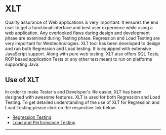 # XLT 

Quality assurance of Web applications is very important. It ensures the end user to get a 
functional interface and best user experience while using a web application. Any overlooked 
flaws during design and development phase are examined during Testing phase. Regression and 
Load Testing are very important for Webtechnologies. XLT tool has been developed to design 
and run both Regression and Load testing. It is equipped with extensive JavaScript support. 
Along with pure web testing, XLT also offers SQL Tests, RCP based application Tests or any 
other test meant to run on platforms supporting Java.  

## Use of XLT 
In order to make Tester's and Developer's life easier, XLT has been designed with awesome 
features. XLT is used for both Regression and Load Testing. To get detailed understanding of 
the use of XLT for Regression and Load Testing please click on the respective link below.

* [Regression Testing](https://lab.xceptance.de/releases/xlt/latest/getting-started/01-test-automation.html)
* [Load and Performance Testing](https://lab.xceptance.de/releases/xlt/latest/getting-started/02-performance-testing.html)
___
